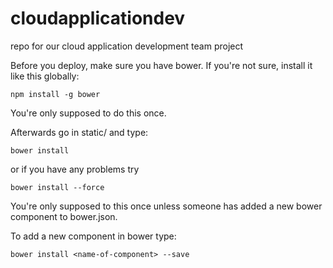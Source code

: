 # cloudapplicationdev
repo for our cloud application development team project

Before you deploy, make sure you have bower.
If you're not sure, install it like this globally:

```
npm install -g bower
```

You're only supposed to do this once.

Afterwards go in static/ and type:

```
bower install
```

or if you have any problems try

```
bower install --force
```


You're only supposed to this once unless someone has added a new bower component to bower.json.

To add a new component in bower type:

```
bower install <name-of-component> --save
```
